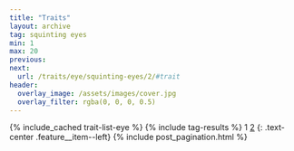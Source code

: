 ```yaml
---
title: "Traits"
layout: archive
tag: squinting eyes
min: 1
max: 20
previous:
next:
  url: /traits/eye/squinting-eyes/2/#trait
header:
  overlay_image: /assets/images/cover.jpg
  overlay_filter: rgba(0, 0, 0, 0.5)
---
```

{% include_cached trait-list-eye %}
{% include tag-results %}
1 [2](/traits/eye/squinting-eyes/2/#trait) 
{: .text-center .feature__item--left}
{% include post_pagination.html %}
